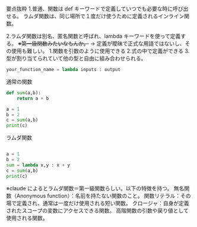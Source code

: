 要点抜粋 1.普通、関数は def キーワードで定義していつでも必要な時に呼び出せる。
ラムダ関数は、同じ場所で１度だけ使うために定義されるインライン関数。

2.ラムダ関数は別名、匿名関数と呼ばれ、lambda キーワードを使って定義する。
~~※第一級関数みたいなもんか。~~
→ 定義が曖昧で正式な用語ではないし、その使用も難しい。 1.関数を引数のように使用できる 2.式の中で定義ができる 3.型が割り当てられていて他の型と自由に組み合わせられる。

```python
your_function_name = lambda inputs : output
```

通常の関数

```python
def sum(a,b):
    return a + b

a = 1
b = 2
c = sum(a,b)
print(c)
```

ラムダ関数

```python

a = 1
b = 2
sum = lambda x,y : x + y
c = sum(a,b)
print(c)
```

※claude によるとラムダ関数＝第一級関数らしい。以下の特徴を持つ。
無名関数（Anonymous function）：名前を持たない関数のこと。
関数リテラル：その場で定義され、通常は一度だけ使用される短い関数。
クロージャ：自身が定義されたスコープの変数にアクセスできる関数。
高階関数の引数や戻り値として使用される関数。
